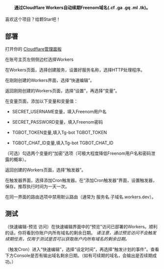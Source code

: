 
<h4 align="center">通过Cloudflare Workers自动续期Freenom域名(.cf .ga .gq .ml .tk)。</h4>

 喜欢这个项目？给颗Star吧！
</p>

## 部署

打开你的 [Cloudflare管理面板](https://dash.cloudflare.com)


在账号主页左侧侧边栏选择Workers


在Workers页面，选择创建服务，设置好服务名称，选择HTTP处理程序。


在刚刚创建的Workers界面，选择“快速编辑”。


返回刚刚创建的Workers页面，选择“设置”，再选择“变量”。


在变量页面，添加以下变量和变量值：

- SECRET_USERNAME变量，填入Freenom用户名

- SECRET_PASSWORD变量，填入Freenom密码

- TGBOT_TOKEN变量,填入Tg-bot TGBOT_TOKEN

- TGBOT_CHAT_ID变量,填入Tg-bot TGBOT_CHAT_ID





（可选）勾选两个变量的“加密”选项（可极大程度降低Freenom用户名和密码泄露的概率）。


返回创建的Workers页面，选择“触发器”。


在触发器界面，选择添加Cron触发器。在“添加Cron触发器”界面，设置触发器，保存。推荐执行时间为一天一次。


在同一界面的路由选项中禁用默认路由（通常为 服务名.子域名.workers.dev）。

## 测试

（快速编辑-预览 访问）在快速编辑界面中的“预览”访问已部署的Workers。顺利的话，你将看到你账户内所有域名的剩余日期。
_请注意，通过预览访问不会触发续期任务，仅用于测试是否可以获取账户内所有域名的剩余日期。_

（触发Cron）进入“快速编辑”，选择“设定时间”，再选择“触发计划的事件”。查看下方Console是否有输出域名剩余日期。（如有可续期的域名，会输出是否续期成功。）


